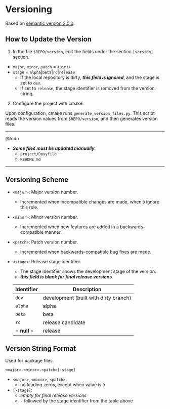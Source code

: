 # Versioning

Based on [semantic version 2.0.0](https://semver.org/).

## How to Update the Version

1. In the file `$REPO/version`, edit the fields under the section `[version]`
   section.

- `major`, `minor`, `patch` = `<uint>`
- `stage` = `alpha`|`beta`|`rc`|`release`
  - If the local repository is dirty, **_this field is ignored_**, and the stage
    is set to `dev`.
  - If set to `release`, the stage identifier is removed from the version
    string.

2. Configure the project with cmake.

Upon configuration, cmake runs `generate_version_files.py`. This script reads
the version values from `$REPO/version`, and then generates version files.

---

@todo

- **_Some files must be updated manually_**:
  - `project/Doxyfile`
  - `README.md`

---

## Versioning Scheme

- `<major>`: Major version number.
  - Incremented when incompatible changes are made, when `0` ignore this rule.
- `<minor>`: Minor version number.
  - Incremented when new features are added in a backwards-compatible manner.
- `<patch>`: Patch version number.
  - Incremented when backwards-compatible bug fixes are made.
- `<stage>`: Release stage identifier.

  - The stage identifier shows the development stage of the version.
  - **_this field is blank for final release versions_**

  | Identifier     | Description                           |
  | -------------- | ------------------------------------- |
  | `dev`          | development (built with dirty branch) |
  | `alpha`        | alpha                                 |
  | `beta`         | beta                                  |
  | `rc`           | release candidate                     |
  | **\- null \-** | release                               |

## Version String Format

Used for package files.

`<major>.<minor>.<patch>[-stage]`

- `<major>`, `<minor>`, `<patch>`:
  - no leading zeros, except when value is `0`
- `[-stage]`:
  - _empty for final release versions_
  - `-` followed by the stage identifier from the table above
